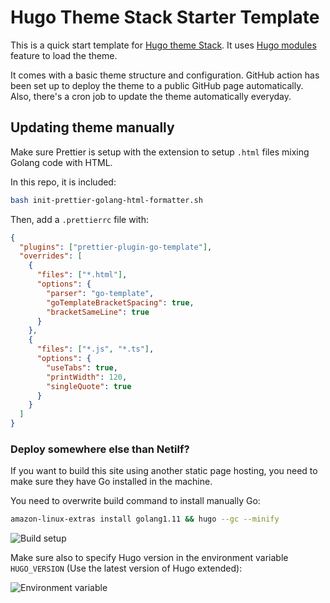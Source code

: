 # Hugo Theme Stack Starter Template

This is a quick start template for [Hugo theme Stack](https://github.com/CaiJimmy/hugo-theme-stack). It uses [Hugo modules](https://gohugo.io/hugo-modules/) feature to load the theme.

It comes with a basic theme structure and configuration. GitHub action has been set up to deploy the theme to a public GitHub page automatically. Also, there's a cron job to update the theme automatically everyday.

## Updating theme manually

Make sure Prettier is setup with the extension to setup `.html` files mixing Golang code with HTML.

In this repo, it is included:

```bash
bash init-prettier-golang-html-formatter.sh
```

Then, add a `.prettierrc` file with:

```json
{
  "plugins": ["prettier-plugin-go-template"],
  "overrides": [
    {
      "files": ["*.html"],
      "options": {
        "parser": "go-template",
        "goTemplateBracketSpacing": true,
        "bracketSameLine": true
      }
    },
    {
      "files": ["*.js", "*.ts"],
      "options": {
        "useTabs": true,
        "printWidth": 120,
        "singleQuote": true
      }
    }
  ]
}
```

### Deploy somewhere else than Netilf?

If you want to build this site using another static page hosting, you need to make sure they have Go installed in the machine.

You need to overwrite build command to install manually Go:

```sh
amazon-linux-extras install golang1.11 && hugo --gc --minify
```

![Build setup](https://user-images.githubusercontent.com/5889006/156917172-01e4d418-3469-4ffb-97e4-a905d28b8424.png)

Make sure also to specify Hugo version in the environment variable `HUGO_VERSION` (Use the latest version of Hugo extended):

![Environment variable](https://user-images.githubusercontent.com/5889006/156917212-afb7c70d-ab85-480f-8288-b15781a462c0.png)
